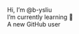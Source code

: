 Hi, I’m @b-ysliu  
I’m currently learning 🌱  
A new GitHub user  

<!---
b-ysliu/b-ysliu is a ✨ special ✨ repository because its `README.md` (this file) appears on your GitHub profile.
You can click the Preview link to take a look at your changes.
--->

